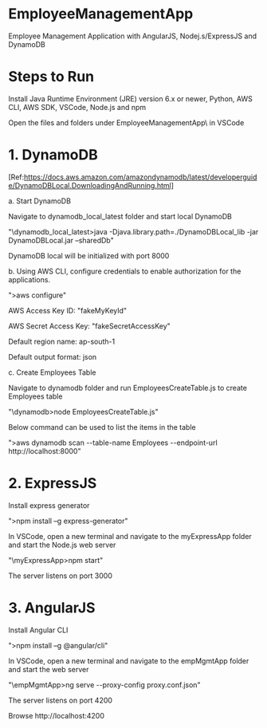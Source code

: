 # EmployeeManagementApp

Employee Management Application with AngularJS, Nodej.s/ExpressJS and DynamoDB

# Steps to Run

Install Java Runtime Environment (JRE) version 6.x or newer, Python, AWS CLI, AWS SDK, VSCode, Node.js and npm

Open the files and folders under EmployeeManagementApp\ in VSCode

# 1. DynamoDB

[Ref:https://docs.aws.amazon.com/amazondynamodb/latest/developerguide/DynamoDBLocal.DownloadingAndRunning.html]

a. Start DynamoDB 

Navigate to dynamodb_local_latest folder and start local DynamoDB

"\dynamodb_local_latest>java -Djava.library.path=./DynamoDBLocal_lib -jar DynamoDBLocal.jar –sharedDb"

DynamoDB local will be initialized with port 8000

b. Using AWS CLI, configure credentials to enable authorization for the applications.

">aws configure"

AWS Access Key ID: "fakeMyKeyId"

AWS Secret Access Key: "fakeSecretAccessKey"

Default region name: ap-south-1

Default output format: json

c. Create Employees Table

Navigate to dynamodb folder and run EmployeesCreateTable.js to create Employees table

"\dynamodb>node EmployeesCreateTable.js"

Below command can be used to list the items in the table

">aws dynamodb scan --table-name Employees --endpoint-url http://localhost:8000"

# 2. ExpressJS

Install express generator

">npm install –g express-generator"

In VSCode, open a new terminal and navigate to the myExpressApp folder and start the Node.js web server

"\myExpressApp>npm start"

The server listens on port 3000

# 3. AngularJS

Install Angular CLI

">npm install –g @angular/cli"

In VSCode, open a new terminal and navigate to the empMgmtApp folder and start the web server

"\empMgmtApp>ng serve --proxy-config proxy.conf.json"

The server listens on port 4200

Browse http://localhost:4200
